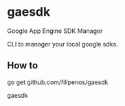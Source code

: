 # gaesdk
Google App Engine SDK Manager

CLI to manager your local google sdks.

## How to

go get github.com/filipenos/gaesdk

gaesdk
